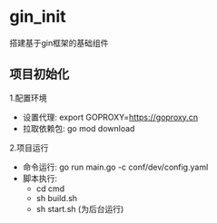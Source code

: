 # gin_init
搭建基于gin框架的基础组件

## 项目初始化
1.配置环境
  * 设置代理: export GOPROXY=https://goproxy.cn
  * 拉取依赖包: go mod download

2.项目运行
  * 命令运行: go run main.go -c conf/dev/config.yaml
  * 脚本执行: 
       - cd cmd
       - sh build.sh
       - sh start.sh (为后台运行)
